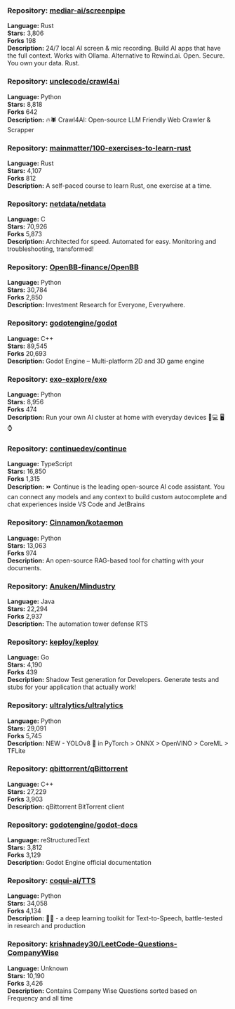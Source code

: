 ### **Repository:** [mediar-ai/screenpipe](https://github.com/mediar-ai/screenpipe)  

**Language:** Rust  
**Stars:** 3,806  
**Forks** 198  
**Description:** 24/7 local AI screen & mic recording. Build AI apps that have the full context. Works with Ollama. Alternative to Rewind.ai. Open. Secure. You own your data. Rust.  

### **Repository:** [unclecode/crawl4ai](https://github.com/unclecode/crawl4ai)  

**Language:** Python  
**Stars:** 8,818  
**Forks** 642  
**Description:** 🔥🕷️ Crawl4AI: Open-source LLM Friendly Web Crawler & Scrapper  

### **Repository:** [mainmatter/100-exercises-to-learn-rust](https://github.com/mainmatter/100-exercises-to-learn-rust)  

**Language:** Rust  
**Stars:** 4,107  
**Forks** 812  
**Description:** A self-paced course to learn Rust, one exercise at a time.  

### **Repository:** [netdata/netdata](https://github.com/netdata/netdata)  

**Language:** C  
**Stars:** 70,926  
**Forks** 5,873  
**Description:** Architected for speed. Automated for easy. Monitoring and troubleshooting, transformed!  

### **Repository:** [OpenBB-finance/OpenBB](https://github.com/OpenBB-finance/OpenBB)  

**Language:** Python  
**Stars:** 30,784  
**Forks** 2,850  
**Description:** Investment Research for Everyone, Everywhere.  

### **Repository:** [godotengine/godot](https://github.com/godotengine/godot)  

**Language:** C++  
**Stars:** 89,545  
**Forks** 20,693  
**Description:** Godot Engine – Multi-platform 2D and 3D game engine  

### **Repository:** [exo-explore/exo](https://github.com/exo-explore/exo)  

**Language:** Python  
**Stars:** 8,956  
**Forks** 474  
**Description:** Run your own AI cluster at home with everyday devices 📱💻 🖥️⌚  

### **Repository:** [continuedev/continue](https://github.com/continuedev/continue)  

**Language:** TypeScript  
**Stars:** 16,850  
**Forks** 1,315  
**Description:** ⏩ Continue is the leading open-source AI code assistant. You can connect any models and any context to build custom autocomplete and chat experiences inside VS Code and JetBrains  

### **Repository:** [Cinnamon/kotaemon](https://github.com/Cinnamon/kotaemon)  

**Language:** Python  
**Stars:** 13,063  
**Forks** 974  
**Description:** An open-source RAG-based tool for chatting with your documents.  

### **Repository:** [Anuken/Mindustry](https://github.com/Anuken/Mindustry)  

**Language:** Java  
**Stars:** 22,294  
**Forks** 2,937  
**Description:** The automation tower defense RTS  

### **Repository:** [keploy/keploy](https://github.com/keploy/keploy)  

**Language:** Go  
**Stars:** 4,190  
**Forks** 439  
**Description:** Shadow Test generation for Developers. Generate tests and stubs for your application that actually work!  

### **Repository:** [ultralytics/ultralytics](https://github.com/ultralytics/ultralytics)  

**Language:** Python  
**Stars:** 29,091  
**Forks** 5,745  
**Description:** NEW - YOLOv8 🚀 in PyTorch > ONNX > OpenVINO > CoreML > TFLite  

### **Repository:** [qbittorrent/qBittorrent](https://github.com/qbittorrent/qBittorrent)  

**Language:** C++  
**Stars:** 27,229  
**Forks** 3,903  
**Description:** qBittorrent BitTorrent client  

### **Repository:** [godotengine/godot-docs](https://github.com/godotengine/godot-docs)  

**Language:** reStructuredText  
**Stars:** 3,812  
**Forks** 3,129  
**Description:** Godot Engine official documentation  

### **Repository:** [coqui-ai/TTS](https://github.com/coqui-ai/TTS)  

**Language:** Python  
**Stars:** 34,058  
**Forks** 4,134  
**Description:** 🐸💬 - a deep learning toolkit for Text-to-Speech, battle-tested in research and production  

### **Repository:** [krishnadey30/LeetCode-Questions-CompanyWise](https://github.com/krishnadey30/LeetCode-Questions-CompanyWise)  

**Language:** Unknown  
**Stars:** 10,190  
**Forks** 3,426  
**Description:** Contains Company Wise Questions sorted based on Frequency and all time  

